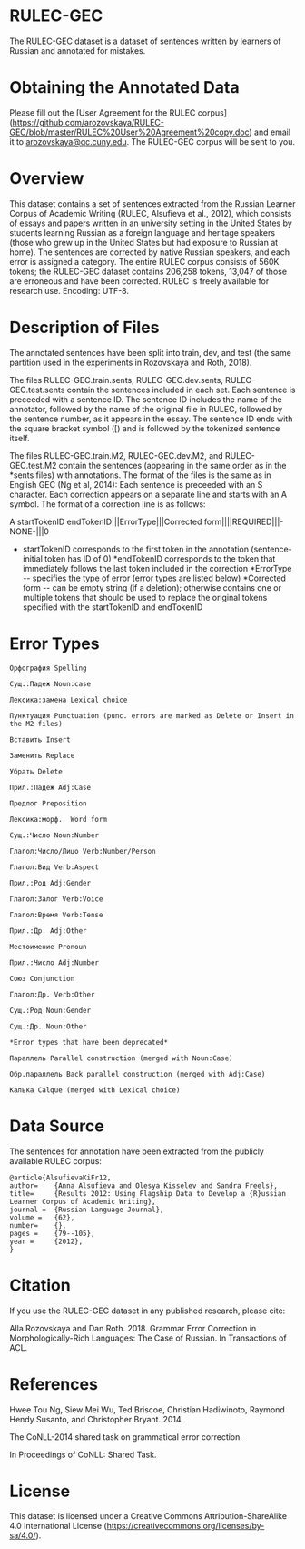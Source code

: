 # RULEC-GEC

The RULEC-GEC dataset is a dataset of sentences written by learners of Russian and annotated for mistakes. 

# Obtaining the Annotated Data

Please fill out the [User Agreement for the RULEC corpus] (https://github.com/arozovskaya/RULEC-GEC/blob/master/RULEC%20User%20Agreement%20copy.doc) and email it to arozovskaya@qc.cuny.edu. The RULEC-GEC corpus will be sent to you. 

# Overview 

This dataset contains a set of sentences extracted from the Russian Learner Corpus of Academic Writing (RULEC, Alsufieva et al., 2012), which consists of essays and papers written in an university setting in the United States by students learning Russian as a foreign language and heritage speakers (those who grew up in the United States but had exposure to Russian at home). The sentences are corrected by native Russian speakers, and each error is assigned a category. The entire RULEC corpus consists of 560K tokens; the RULEC-GEC dataset contains 206,258 tokens, 13,047 of those are erroneous and have been corrected. RULEC is freely available for research use. Encoding: UTF-8.

# Description of Files 
The annotated sentences have been split into train, dev, and test (the same partition used in the experiments in Rozovskaya and Roth, 2018). 

The files  RULEC-GEC.train.sents, RULEC-GEC.dev.sents, RULEC-GEC.test.sents contain the sentences included in each set. Each sentence is preceeded with a sentence ID. The sentence ID includes the name of the annotator, followed by the name of the original file in RULEC, followed by the sentence number, as it appears in the essay. The sentence ID ends with the square bracket symbol (\[) and is followed by the tokenized sentence itself.

The files RULEC-GEC.train.M2, RULEC-GEC.dev.M2, and RULEC-GEC.test.M2 contain the sentences (appearing in the same order as in the *sents files) with annotations. The format of the files is the same as in English GEC (Ng et al, 2014):
Each sentence is preceeded with an S character. Each correction appears on a separate line and starts with an A symbol. The format of a correction line is as follows:

A startTokenID endTokenID|||ErrorType|||Corrected form||||REQUIRED|||-NONE-|||0
* startTokenID corresponds to the first token in the annotation (sentence-initial token has ID of 0)
*endTokenID corresponds to the token that immediately follows the last token included in the correction
*ErrorType -- specifies the type of error (error types are listed below)
*Corrected form -- can be empty string (if a deletion); otherwise contains one or multiple tokens that should be used to replace the original tokens specified with the startTokenID and endTokenID

# Error Types 
```
Орфография Spelling

Сущ.:Падеж Noun:case

Лексика:замена Lexical choice

Пунктуация Punctuation (punc. errors are marked as Delete or Insert in the M2 files)

Вставить Insert

Заменить Replace

Убрать Delete

Прил.:Падеж Adj:Case

Предлог Preposition

Лексика:морф.  Word form

Сущ.:Число Noun:Number

Глагол:Число/Лицо Verb:Number/Person

Глагол:Вид Verb:Aspect

Прил.:Род Adj:Gender

Глагол:Залог Verb:Voice

Глагол:Время Verb:Tense

Прил.:Др. Adj:Other

Местоимение Pronoun

Прил.:Число Adj:Number

Союз Conjunction

Глагол:Др. Verb:Other

Сущ.:Род Noun:Gender

Сущ.:Др. Noun:Other

*Error types that have been deprecated*

Параллель Parallel construction (merged with Noun:Case)

Обр.параллель Back parallel construction (merged with Adj:Case)

Калька Calque (merged with Lexical choice)
```

# Data Source 

The sentences for annotation have been extracted from the publicly available RULEC corpus:

```
@article{AlsufievaKiFr12,
author=    {Anna Alsufieva and Olesya Kisselev and Sandra Freels},
title=     {Results 2012: Using Flagship Data to Develop a {R}ussian Learner Corpus of Academic Writing},
journal =  {Russian Language Journal},
volume =   {62},
number=    {},
pages =    {79--105},
year =     {2012},
}
```

# Citation 

If you use the RULEC-GEC dataset in any published research, please cite:

Alla Rozovskaya and Dan Roth. 2018.
Grammar Error Correction in Morphologically-Rich Languages: The Case of Russian.
In Transactions of ACL.

# References 
Hwee Tou Ng, Siew Mei Wu, Ted Briscoe, Christian Hadiwinoto, Raymond Hendy Susanto, and Christopher Bryant. 2014. 

The CoNLL-2014 shared task on grammatical error correction. 

In Proceedings of CoNLL: Shared Task.

# License 

This dataset is licensed under a Creative Commons Attribution-ShareAlike 4.0 International License (https://creativecommons.org/licenses/by-sa/4.0/).


